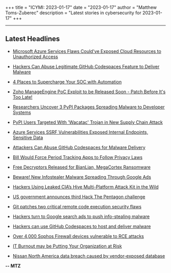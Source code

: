 +++
title = "ICYMI: 2023-01-17"
date = "2023-01-17"
author = "Matthew Toms-Zuberec"
description = "Latest stories in cybersecurity for 2023-01-17"
+++

---------------------------------------------------------------------------
## Latest Headlines
- [Microsoft Azure Services Flaws Could've Exposed Cloud Resources to Unauthorized Access](https://thehackernews.com/2023/01/microsoft-azure-services-flaws-couldve.html)

- [Hackers Can Abuse Legitimate GitHub Codespaces Feature to Deliver Malware](https://thehackernews.com/2023/01/hackers-can-abuse-legitimate-github.html)

- [4 Places to Supercharge Your SOC with Automation](https://thehackernews.com/2023/01/4-places-to-supercharge-your-soc-with.html)

- [Zoho ManageEngine PoC Exploit to be Released Soon - Patch Before It's Too Late!](https://thehackernews.com/2023/01/zoho-manageengine-poc-exploit-to-be.html)

- [Researchers Uncover 3 PyPI Packages Spreading Malware to Developer Systems](https://thehackernews.com/2023/01/researchers-uncover-3-pypi-packages.html)

- [PyPI Users Targeted With 'Wacatac' Trojan in New Supply Chain Attack](https://www.securityweek.com/pypi-users-targeted-wacatac-trojan-new-supply-chain-attack)

- [Azure Services SSRF Vulnerabilities Exposed Internal Endpoints, Sensitive Data](https://www.securityweek.com/azure-services-ssrf-vulnerabilities-exposed-internal-endpoints-sensitive-data)

- [Attackers Can Abuse GitHub Codespaces for Malware Delivery](https://www.securityweek.com/attackers-can-abuse-github-codespaces-malware-delivery)

- [Bill Would Force Period Tracking Apps to Follow Privacy Laws](https://www.securityweek.com/bill-would-force-period-tracking-apps-follow-privacy-laws)

- [Free Decryptors Released for BianLian, MegaCortex Ransomware](https://www.securityweek.com/free-decryptors-released-bianlian-megacortex-ransomware)

- [Beware! New Infostealer Malware Spreading Through Google Ads](https://cybersecuritynews.com/rhadamanthys-stealer-delivered-google-ads/)

- [Hackers Using Leaked CIA’s Hive Multi-Platform Attack Kit in the Wild](https://cybersecuritynews.com/leaked-cias-hive-multi-platform/)

- [US government announces third Hack The Pentagon challenge](https://portswigger.net/daily-swig/us-government-announces-third-hack-the-pentagon-challenge)

- [Git patches two critical remote code execution security flaws](https://www.bleepingcomputer.com/news/security/git-patches-two-critical-remote-code-execution-security-flaws/)

- [Hackers turn to Google search ads to push info-stealing malware](https://www.bleepingcomputer.com/news/security/hackers-turn-to-google-search-ads-to-push-info-stealing-malware/)

- [Hackers can use GitHub Codespaces to host and deliver malware](https://www.bleepingcomputer.com/news/security/hackers-can-use-github-codespaces-to-host-and-deliver-malware/)

- [Over 4,000 Sophos Firewall devices vulnerable to RCE attacks](https://www.bleepingcomputer.com/news/security/over-4-000-sophos-firewall-devices-vulnerable-to-rce-attacks/)

- [IT Burnout may be Putting Your Organization at Risk](https://www.bleepingcomputer.com/news/security/it-burnout-may-be-putting-your-organization-at-risk/)

- [Nissan North America data breach caused by vendor-exposed database](https://www.bleepingcomputer.com/news/security/nissan-north-america-data-breach-caused-by-vendor-exposed-database/)

**-- MTZ**